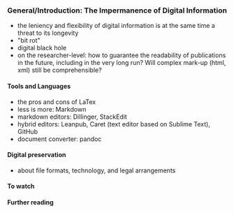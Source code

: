 ### General/Introduction: The Impermanence of Digital Information
* the leniency and flexibility of digital information is at the same time a threat to its longevity
* "bit rot"
* digital black hole
* on the researcher-level: how to guarantee the readability of publications in the future, including in the very long run? Will complex mark-up (html, xml) still be comprehensible?
 
#### Tools and Languages
* the pros and cons of LaTex
* less is more: Markdown
* markdown editors: Dillinger, StackEdit
* hybrid editors: Leanpub, Caret (text editor based on Sublime Text), GitHub
* document converter: pandoc

#### Digital preservation
* about file formats, technology, and legal arrangements

#### To watch

#### Further reading

